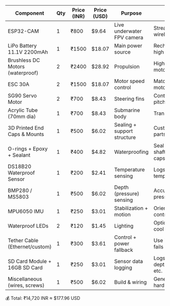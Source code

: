 | Component                        | Qty | Price (INR) | Price (USD) | Purpose                     | Notes                        |
| -------------------------------- | --- | ----------- | ----------- | --------------------------- | ---------------------------- |
| ESP32-CAM                        | 1   | ₹800        | \$9.64      | Live underwater FPV camera  | Streams video wirelessly     |
| LiPo Battery 11.1V 2200mAh       | 1   | ₹1500       | \$18.07     | Main power source           | Rechargeable, high current   |
| Brushless DC Motors (waterproof) | 2   | ₹2400       | \$28.92     | Propulsion                  | High RPM motors              |
| ESC 30A                          | 2   | ₹1500       | \$18.07     | Motor speed control         | Matched to motor             |
| SG90 Servo Motor                 | 2   | ₹700        | \$8.43      | Steering fins               | Control pitch/yaw            |
| Acrylic Tube (70mm dia)          | 1   | ₹700        | \$8.43      | Submarine body              | Transparent hull             |
| 3D Printed End Caps & Mounts     | 1   | ₹500        | \$6.02      | Sealing + support structure | Custom STL parts             |
| O-rings + Epoxy + Sealant        | 1   | ₹400        | \$4.82      | Waterproofing               | Seal motor shafts + end caps |
| DS18B20 Waterproof Sensor        | 1   | ₹200        | \$2.41      | Temperature sensing         | Logs water temperature       |
| BMP280 / MS5803                  | 1   | ₹500        | \$6.02      | Depth (pressure) sensing    | Accurate water pressure      |
| MPU6050 IMU                      | 1   | ₹250        | \$3.01      | Stabilization + motion      | Orientation control          |
| Waterproof LEDs                  | 2   | ₹120        | \$1.45      | Lighting                    | Optional but cool            |
| Tether Cable (Ethernet/custom)   | 1   | ₹300        | \$3.61      | Control + power fallback    | Use if wireless fails        |
| SD Card Module + 16GB SD Card    | 1   | ₹250        | \$3.01      | Sensor data logging         | Logs depth/temp/IMU etc.     |
| Miscellaneous (wires, screws)    | 1   | ₹500        | \$6.02      | Build & wiring              | General hardware             |


💰 Total: ₹14,720 INR ≈ $177.96 USD

